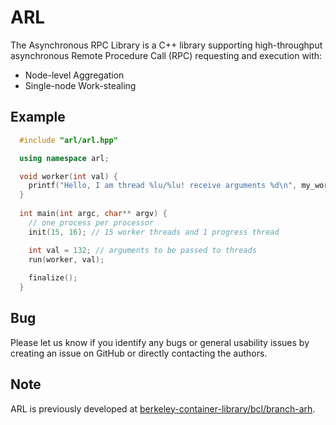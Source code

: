 # ARL
The Asynchronous RPC Library is a C++ library supporting high-throughput asynchronous
Remote Procedure Call (RPC) requesting and execution with:

- Node-level Aggregation
- Single-node Work-stealing

## Example

```cpp
  #include "arl/arl.hpp"

  using namespace arl;

  void worker(int val) {
    printf("Hello, I am thread %lu/%lu! receive arguments %d\n", my_worker(), nworkers(), val);
  }
  
  int main(int argc, char** argv) {
    // one process per processor
    init(15, 16); // 15 worker threads and 1 progress thread

    int val = 132; // arguments to be passed to threads
    run(worker, val);
  
    finalize();
  }
```

## Bug
Please let us know if you identify any bugs or general usability issues by creating
an issue on GitHub or directly contacting the authors.

## Note
ARL is previously developed at [berkeley-container-library/bcl/branch-arh](https://github.com/berkeley-container-library/bcl/tree/arh/bcl/containers/experimental/arh).